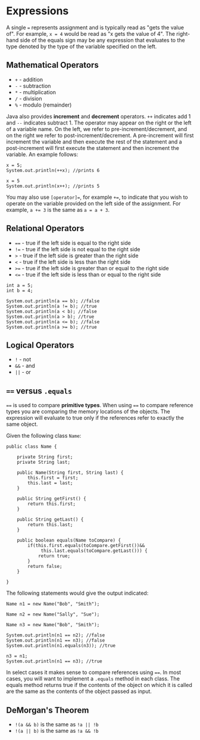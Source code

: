 Expressions
===========

A single `=` represents assignment and is typically read as "gets the value of".  For example, `x = 4` would be read as "x gets the value of 4".  The right-hand side of the equals sign may be any expression that evaluates to the type denoted by the type of the variable specified on the left.

## Mathematical Operators

- `+` - addition
- `-` - subtraction
- `*` - multiplication
- `/` - division
- `%` - modulo (remainder)

Java also provides **increment** and **decrement** operators.  `++` indicates add 1 and `--` indicates subtract 1.  The operator may appear on the right or the left of a variable name.  On the left, we refer to pre-increment/decrement, and on the right we refer to post-increment/decrement.  A pre-increment will first increment the variable and then execute the rest of the statement and a post-increment will first execute the statement and then increment the variable.  An example follows:

```
x = 5;
System.out.println(++x); //prints 6

x = 5
System.out.println(x++); //prints 5
```

You may also use `[operator]=`, for example `+=`, to indicate that you wish to operate on the variable provided on the left side of the assignment.  For example, `a += 3` is the same as `a = a + 3`.

## Relational Operators

- `==` - true if the left side is equal to the right side
- `!=` - true if the left side is not equal to the right side
- `>` - true if the left side is greater than the right side
- `<` - true if the left side is less than the right side
- `>=` - true if the left side is greater than or equal to the right side
- `<=` - true if the left side is less than or equal to the right side

```
int a = 5;
int b = 4;

System.out.println(a == b); //false
System.out.println(a != b); //true
System.out.println(a < b); //false
System.out.println(a > b); //true
System.out.println(a <= b); //false
System.out.println(a >= b); //true
```

## Logical Operators

- `!` - not
- `&&` - and
- `||` - or

## `==` versus `.equals`

`==` is used to compare **primitive types**. When using `==` to compare reference types you are comparing the memory locations of the objects. The expression will evaluate to true only if the references refer to exactly the same object.

Given the following class `Name`:

```
public class Name {

    private String first;
    private String last;

    public Name(String first, String last) {
        this.first = first;
        this.last = last;
    }

    public String getFirst() {
        return this.first;
    }

    public String getLast() {
        return this.last;
    }

    public boolean equals(Name toCompare) {
        if(this.first.equals(toCompare.getFirst())&&
             this.last.equals(toCompare.getLast())) {
            return true;
        } 
        return false;
    }

}
```

The following statements would give the output indicated:

```
Name n1 = new Name("Bob", "Smith");

Name n2 = new Name("Sally", "Sue");

Name n3 = new Name("Bob", "Smith");
        
System.out.println(n1 == n2); //false
System.out.println(n1 == n3); //false
System.out.println(n1.equals(n3)); //true

n3 = n1;
System.out.println(n1 == n3); //true
```

In select cases it makes sense to compare references using `==`.  In most cases, you will want to implement a `.equals` method in each class.  The equals method returns true if the contents of the object on which it is called are the same as the contents of the object passed as input.

## DeMorgan's Theorem

- `!(a && b)` is the same as `!a || !b`
- `!(a || b)` is the same as `!a && !b`